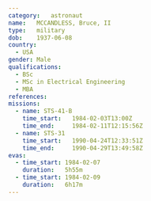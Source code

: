 ```yaml
---
category:	astronaut
name:	MCCANDLESS, Bruce, II
type:	military
dob:	1937-06-08
country:
  - USA
gender:	Male
qualifications:
  - BSc
  - MSc in Electrical Engineering
  - MBA
references:
missions:
  - name: STS-41-B
    time_start:   1984-02-03T13:00Z
    time_end:     1984-02-11T12:15:56Z
  - name: STS-31
    time_start:   1990-04-24T12:33:51Z
    time_end:     1990-04-29T13:49:58Z
evas:
  - time_start: 1984-02-07
    duration:   5h55m
  - time_start: 1984-02-09
    duration:   6h17m
---
```


